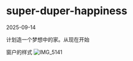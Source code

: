 # super-duper-happiness

2025-09-14

计划造一个梦想中的家。从现在开始


窗户的样式
![IMG_5141](https://github.com/user-attachments/assets/18e8bcf4-79c4-49f3-b2e3-3bc9b2194890)
